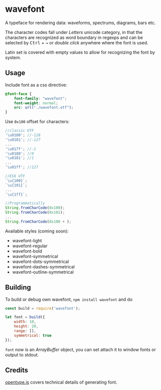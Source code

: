 # wavefont

A typeface for rendering data: waveforms, spectrums, diagrams, bars etc.

The character codes fall under _Letters_ unicode category, in that the characters are recognized as word boundary in regexps and can be selected by <kbd>Ctrl</kbd> + <kbd>→</kbd> or _double click_ anywhere where the font is used.

Latin set is covered with empty values to allow for recognizing the font by system.

## Usage

Include font as a css directive:

```css
@font-face {
	font-family: "wavefont";
	font-weight: normal;
	src: url("./wavefont.otf");
}
```

Use `0x100` offset for characters:

```js
//classic UTF
'\u0100'; //-128
'\u0101'; //-127
...
'\u017f'; //-1
'\u0180'; //0
'\u0181'; //1
...
'\u01ff'; //127

//ES6 UTF
`\u{100}`;
`\u{101}`;
...
`\u{1ff}`;

//Programmatically
String.fromCharCode(0x100);
String.fromCharCode(0x101);
...
String.fromCharCode(0x100 + );
```

Available styles (coming soon):

* wavefont-light
* wavefont-regular
* wavefont-bold
* wavefont-symmetrical
* wavefont-dots-symmetrical
* wavefont-dashes-symmetrical
* wavefont-outline-symmetrical


## Building

To build or debug own wavefont, `npm install wavefont` and do

```js
const build = require('wavefont');

let font = build({
	width: 10,
	height: 20,
	range: [],
	symmetrical: true
});
```

`font` now is an _ArrayBuffer_ object, you can set attach it to window fonts or output to stdout.

## Credits

[opentype.js]() covers technical details of generating font.